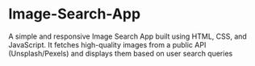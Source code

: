 # Image-Search-App
A simple and responsive Image Search App built using HTML, CSS, and JavaScript. It fetches high-quality images from a public API (Unsplash/Pexels) and displays them based on user search queries
